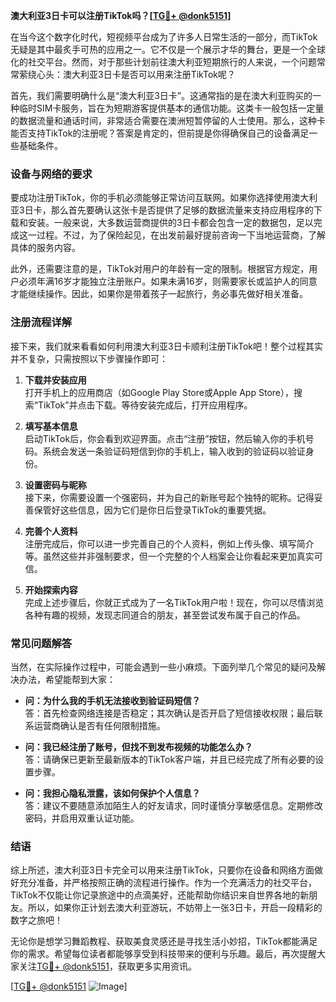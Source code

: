 **澳大利亚3日卡可以注册TikTok吗？[[TG💪+ @donk5151](https://t.me/s/donk5151)]**

在当今这个数字化时代，短视频平台成为了许多人日常生活的一部分，而TikTok无疑是其中最炙手可热的应用之一。它不仅是一个展示才华的舞台，更是一个全球化的社交平台。然而，对于那些计划前往澳大利亚短期旅行的人来说，一个问题常常萦绕心头：澳大利亚3日卡是否可以用来注册TikTok呢？

首先，我们需要明确什么是“澳大利亚3日卡”。这通常指的是在澳大利亚购买的一种临时SIM卡服务，旨在为短期游客提供基本的通信功能。这类卡一般包括一定量的数据流量和通话时间，非常适合需要在澳洲短暂停留的人士使用。那么，这种卡能否支持TikTok的注册呢？答案是肯定的，但前提是你得确保自己的设备满足一些基础条件。

### **设备与网络的要求**

要成功注册TikTok，你的手机必须能够正常访问互联网。如果你选择使用澳大利亚3日卡，那么首先要确认这张卡是否提供了足够的数据流量来支持应用程序的下载和安装。一般来说，大多数运营商提供的3日卡都会包含一定的数据包，足以完成这一过程。不过，为了保险起见，在出发前最好提前咨询一下当地运营商，了解具体的服务内容。

此外，还需要注意的是，TikTok对用户的年龄有一定的限制。根据官方规定，用户必须年满16岁才能独立注册账户。如果未满16岁，则需要家长或监护人的同意才能继续操作。因此，如果你是带着孩子一起旅行，务必事先做好相关准备。

### **注册流程详解**

接下来，我们就来看看如何利用澳大利亚3日卡顺利注册TikTok吧！整个过程其实并不复杂，只需按照以下步骤操作即可：

1. **下载并安装应用**  
   打开手机上的应用商店（如Google Play Store或Apple App Store），搜索“TikTok”并点击下载。等待安装完成后，打开应用程序。

2. **填写基本信息**  
   启动TikTok后，你会看到欢迎界面。点击“注册”按钮，然后输入你的手机号码。系统会发送一条验证码短信到你的手机上，输入收到的验证码以验证身份。

3. **设置密码与昵称**  
   接下来，你需要设置一个强密码，并为自己的新账号起个独特的昵称。记得妥善保管好这些信息，因为它们是你日后登录TikTok的重要凭据。

4. **完善个人资料**  
   注册完成后，你可以进一步完善自己的个人资料，例如上传头像、填写简介等。虽然这些并非强制要求，但一个完整的个人档案会让你看起来更加真实可信。

5. **开始探索内容**  
   完成上述步骤后，你就正式成为了一名TikTok用户啦！现在，你可以尽情浏览各种有趣的视频，发现志同道合的朋友，甚至尝试发布属于自己的作品。

### **常见问题解答**

当然，在实际操作过程中，可能会遇到一些小麻烦。下面列举几个常见的疑问及解决办法，希望能帮到大家：

- **问：为什么我的手机无法接收到验证码短信？**  
  答：首先检查网络连接是否稳定；其次确认是否开启了短信接收权限；最后联系运营商确认是否有任何限制措施。

- **问：我已经注册了账号，但找不到发布视频的功能怎么办？**  
  答：请确保已更新至最新版本的TikTok客户端，并且已经完成了所有必要的设置步骤。

- **问：我担心隐私泄露，该如何保护个人信息？**  
  答：建议不要随意添加陌生人的好友请求，同时谨慎分享敏感信息。定期修改密码，并启用双重认证功能。

### **结语**

综上所述，澳大利亚3日卡完全可以用来注册TikTok，只要你在设备和网络方面做好充分准备，并严格按照正确的流程进行操作。作为一个充满活力的社交平台，TikTok不仅能让你记录旅途中的点滴美好，还能帮助你结识来自世界各地的新朋友。所以，如果你正计划去澳大利亚游玩，不妨带上一张3日卡，开启一段精彩的数字之旅吧！

无论你是想学习舞蹈教程、获取美食灵感还是寻找生活小妙招，TikTok都能满足你的需求。希望每位读者都能够享受到科技带来的便利与乐趣。最后，再次提醒大家关注[TG💪+ @donk5151](https://t.me/s/donk5151)，获取更多实用资讯。

[[TG💪+ @donk5151](https://t.me/s/donk5151) ![Image](https://i.postimg.cc/rwNCRYN7/Snipaste-2025-04-30-17-27-05.png)]